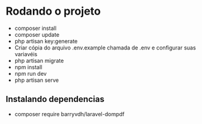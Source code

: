 # Rodando o projeto
- composer install
- composer update
- php artisan key:generate
- Criar cópia do arquivo .env.example chamada de .env e configurar suas variavéis
- php artisan migrate
- npm install
- npm run dev
- php artisan serve

## Instalando dependencias
- composer require barryvdh/laravel-dompdf
